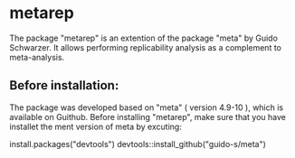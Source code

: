 # metarep
The package "metarep" is an extention of the package "meta" by Guido Schwarzer. It allows performing replicability analysis as a complement to meta-analysis. 

## Before installation: 
The package was developed based on "meta" ( version 4.9-10 ), which is available on Guithub. 
Before installing "metarep", make sure that you have installet the ment version of meta by excuting: 

install.packages("devtools")
devtools::install_github("guido-s/meta")




